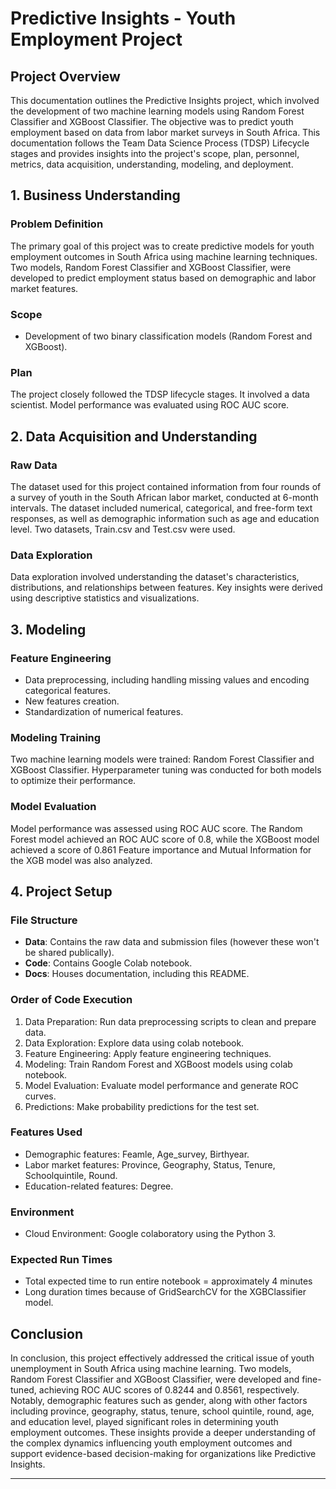 # Predictive Insights - Youth Employment Project

## Project Overview

This documentation outlines the Predictive Insights project, which involved the development of two machine learning models using Random Forest Classifier and XGBoost Classifier. The objective was to predict youth employment based on data from labor market surveys in South Africa. This documentation follows the Team Data Science Process (TDSP) Lifecycle stages and provides insights into the project's scope, plan, personnel, metrics, data acquisition, understanding, modeling, and deployment.

## 1. Business Understanding

### Problem Definition

The primary goal of this project was to create predictive models for youth employment outcomes in South Africa using machine learning techniques. Two models, Random Forest Classifier and XGBoost Classifier, were developed to predict employment status based on demographic and labor market features.

### Scope

- Development of two binary classification models (Random Forest and XGBoost).
  
### Plan

The project closely followed the TDSP lifecycle stages. It involved a data scientist. Model performance was evaluated using ROC AUC score.

## 2. Data Acquisition and Understanding

### Raw Data

The dataset used for this project contained information from four rounds of a survey of youth in the South African labor market, conducted at 6-month intervals. The dataset included numerical, categorical, and free-form text responses, as well as demographic information such as age and education level. Two datasets, Train.csv and Test.csv were used.

### Data Exploration

Data exploration involved understanding the dataset's characteristics, distributions, and relationships between features. Key insights were derived using descriptive statistics and visualizations.

## 3. Modeling

### Feature Engineering

- Data preprocessing, including handling missing values and encoding categorical features.
- New features creation.
- Standardization of numerical features.

### Modeling Training

Two machine learning models were trained: Random Forest Classifier and XGBoost Classifier. Hyperparameter tuning was conducted for both models to optimize their performance.

### Model Evaluation

Model performance was assessed using ROC AUC score. The Random Forest model achieved an ROC AUC score of 0.8, while the XGBoost model achieved a score of 0.861 Feature importance and Mutual Information for the XGB model was also analyzed.

## 4. Project Setup

### File Structure

- **Data**: Contains the raw data and submission files (however these won't be shared publically).
- **Code**: Contains Google Colab notebook.
- **Docs**: Houses documentation, including this README.
  
### Order of Code Execution

1. Data Preparation: Run data preprocessing scripts to clean and prepare data.
2. Data Exploration: Explore data using colab notebook.
3. Feature Engineering: Apply feature engineering techniques.
4. Modeling: Train Random Forest and XGBoost models using colab notebook.
5. Model Evaluation: Evaluate model performance and generate ROC curves.
6. Predictions: Make probability predictions for the test set.

### Features Used

- Demographic features: Feamle, Age_survey, Birthyear.
- Labor market features: Province, Geography, Status, Tenure, Schoolquintile, Round.
- Education-related features: Degree.

### Environment

- Cloud Environment: Google colaboratory using the Python 3.

### Expected Run Times

- Total expected time to run entire notebook = approximately 4 minutes
- Long duration times because of GridSearchCV for the XGBClassifier model.

## Conclusion

In conclusion, this project effectively addressed the critical issue of youth unemployment in South Africa using machine learning. Two models, Random Forest Classifier and XGBoost Classifier, were developed and fine-tuned, achieving  ROC AUC scores of 0.8244 and 0.8561, respectively. Notably, demographic features such as gender, along with other factors including province, geography, status, tenure, school quintile, round, age, and education level, played significant roles in determining youth employment outcomes. These insights provide a deeper understanding of the complex dynamics influencing youth employment outcomes and support evidence-based decision-making for organizations like Predictive Insights.

---
